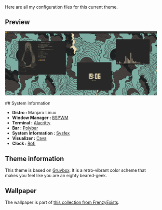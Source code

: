 Here are all my configuration files for this current theme.

## Preview

![Preview](assets/preview.png)

## System Information

* **Distro :** Manjaro Linux
* **Window Manager :** [BSPWM](https://github.com/baskerville/bspwm)
* **Terminal :** [Alacritty](https://github.com/alacritty/alacritty)
* **Bar :** [Polybar](https://github.com/polybar/polybar)
* **System Information :** [Sysfex](https://github.com/mehedirm6244/sysfex)
* **Visualizer :** [Cava](https://github.com/karlstav/cava)
* **Clock :** [Rofi](https://github.com/davatorium/rofi)

## Theme information

This theme is based on [Gruvbox](https://github.com/morhetz/gruvbox). It is a retro-vibrant color scheme that makes you feel like you are an eighty beared-geek.

## Wallpaper

The wallpaper is part of [this collection from FrenzyExists](https://github.com/FrenzyExists/wallpapers).